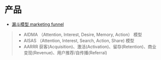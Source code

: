 # 产品

* [漏斗模型 marketing funnel]()
> * AIDMA （Attention, Interest, Desire, Memory, Action） 模型 
> * AISAS （Attention, Interest, Search, Action, Share) 模型
> * AARRR 获客(Acquisition)、激活(Activation)、留存(Retention)、商业变现(Revenue)、用户推荐/自传播(Referral)

